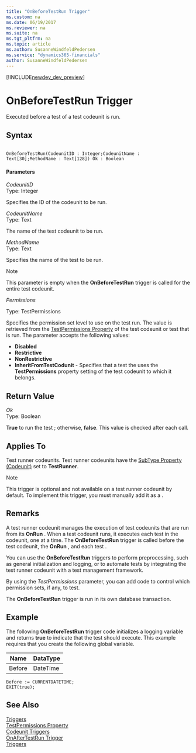 ```yaml
---
title: "OnBeforeTestRun Trigger"
ms.custom: na
ms.date: 06/19/2017
ms.reviewer: na
ms.suite: na
ms.tgt_pltfrm: na
ms.topic: article
ms.author: SusanneWindfeldPedersen
ms.service: "dynamics365-financials"
author: SusanneWindfeldPedersen
---
```


[!INCLUDE[newdev_dev_preview](../includes/newdev_dev_preview.md)]

# OnBeforeTestRun Trigger
Executed before a test  of a test codeunit is run.  

## Syntax  

```  

OnBeforeTestRun(CodeunitID : Integer;CodeunitName : Text[30];MethodName : Text[128]) Ok : Boolean  
```  

#### Parameters  
 *CodeunitID*  
 Type: Integer  

 Specifies the ID of the codeunit to be run.  

 *CodeunitName*  
 Type: Text  

 The name of the test codeunit to be run.  

 *MethodName*  
 Type: Text  

 Specifies the name of the test  to be run.  

> [!NOTE]  
>  This parameter is empty when the **OnBeforeTestRun** trigger is called for the entire test codeunit.  

*Permissions*

Type: TestPermissions

Specifies the permission set level to use on the test run. The value is retrieved from the [TestPermissions Property](../properties/devenv-testpermissions-property.md) of the test codeunit or test  that is run. The parameter accepts the following values:

*   **Disabled**
*   **Restrictive**
*   **NonRestrictive**
*   **InheritFromTestCodunit** - Specifies that a test the  uses the **TestPermissions** property setting of the test codeunit to which it belongs.

<!-- For more information, see [Testing With Permission Sets](../devenv/testing-permissionsets.md). -->

## Return Value  
 *Ok*  
 Type: Boolean  

 **True** to run the test ; otherwise, **false**. This value is checked after each  call.  

## Applies To  
 Test runner codeunits. Test runner codeunits have the [SubType Property \(Codeunit\)](../properties/devenv-subtype-property-codeunit.md) set to **TestRunner**.  

> [!NOTE]  
>  This trigger is optional and not available on a test runner codeunit by default. To implement this trigger, you must manually add it as a .  

## Remarks  
 A test runner codeunit manages the execution of test codeunits that are run from its **OnRun** . When a test codeunit runs, it executes each test  in the codeunit, one at a time. The **OnBeforeTestRun** trigger is called before the test codeunit, the **OnRun** , and each test .  

  You can use the **OnBeforeTestRun** triggers to perform preprocessing, such as general initialization and logging, or to automate tests by integrating the test runner codeunit with a test management framework.  
  
  By using the *TestPermissions* parameter, you can add code to control which permission sets, if any, to test.
  
  The **OnBeforeTestRun** trigger is run in its own database transaction.  

 <!-- For more information, see [Testing the Application](../devenv-testing-the-application.md) and [How to: Create a Test Runner Codeunit](../devenv-how-to-create-a-test-runner-codeunit.md).  -->

## Example  
 The following **OnBeforeTestRun** trigger code initializes a logging variable and returns **true** to indicate that the test  should execute. This example requires that you create the following global variable.  

|Name|DataType|  
|----------|--------------|  
|Before|DateTime|  

```  
Before := CURRENTDATETIME;  
EXIT(true);  
```  

## See Also  
<!--
 [Testing the Application](../devenv-testing-the-application.md)  
 [How to: Create a Test Runner Codeunit](../devenv-how-to-create-a-test-runner-codeunit.md)   
 [How to: Create Test Codeunits and Test Methods](../devenv-how-to-create-test-codeunits-and-test-methods.md)  
 [How to: Create Handler Methods](../devenv-how-to-create-handler-methods.md)   
 [Walkthrough: Testing Purchase Invoice Discounts](../devenv-walkthrough-testing-purchase-invoice-discounts.md)   
 -->
 [Triggers](devenv-triggers.md)  
 [TestPermissions Property](../properties/devenv-testpermissions-property.md)  
 [Codeunit Triggers](devenv-codeunit-triggers.md)  
 [OnAfterTestRun Trigger](devenv-onaftertestrun-trigger.md)  
 [Triggers](devenv-triggers.md)  
